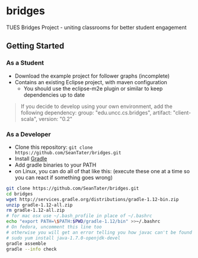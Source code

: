 bridges
=======

TUES Bridges Project - uniting classrooms for better student engagement

## Getting Started



### As a Student

- Download the example project for follower graphs (incomplete)
- Contains an existing Eclipse project, with maven configuration
  - You should use the eclipse-m2e plugin or similar to keep dependencies up to date

> If you decide to develop using your own environment, add the following dependency:
> group: "edu.uncc.cs.bridges", artifact: "client-scala", version: "0.2"

### As a Developer

- Clone this repository: `git clone https://github.com/SeanTater/bridges.git`
- Install [Gradle](http://gradle.org)
- Add gradle binaries to your PATH
- on Linux, you can do all of that like this: (execute these one at a time so you can react if something goes wrong)
```sh
git clone https://github.com/SeanTater/bridges.git
cd bridges
wget http://services.gradle.org/distributions/gradle-1.12-bin.zip
unzip gradle-1.12-all.zip
rm gradle-1.12-all.zip
# for mac osx use ~/.bash_profile in place of ~/.bashrc
echo "export PATH=\$PATH:$PWD/gradle-1.12/bin" >>~/.bashrc
# On fedora, uncomment this line too
# otherwise you will get an error telling you how javac can't be found
# sudo yum install java-1.7.0-openjdk-devel
gradle assemble
gradle --info check
```
